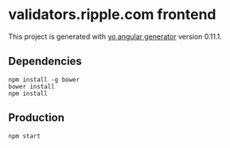 # validators.ripple.com frontend

This project is generated with [yo angular generator](https://github.com/yeoman/generator-angular)
version 0.11.1.

## Dependencies

````
npm install -g bower
bower install
npm install
````

## Production

````
npm start
````


